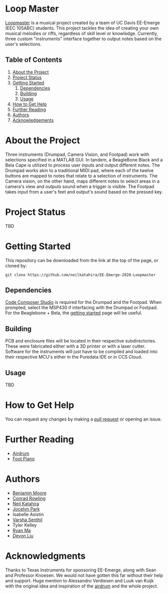 # Loop Master

[Loopmaster](https://github.com/neilkatahira/EE-Emerge-2020-Loopmaster) is a musical project created by a team of UC Davis EE-Emerge (EEC 105ABC) students. This project tackles the idea of creating your own musical melodies or riffs, regardless of skill level or knowledge. Currently, three custom "instruments" interface together to output notes based on the user's selections.

## Table of Contents

1. [About the Project](#about-the-project)
2. [Project Status](#project-status)
3. [Getting Started](#getting-started)
    1. [Dependencies](#dependencies)
    1. [Building](#building)
    1. [Usage](#usage)
4. [How to Get Help](#how-to-get-help)
5. [Further Reading](#further-reading)
6. [Authors](#authors)
7. [Acknowledgements](#acknowledgements)

# About the Project

Three instruments (Drumpad, Camera Vision, and Footpad) work with selections specified in a MATLAB GUI. In tandem, a BeagleBone Black and a Bela Cape is utilized to process user inputs and output different notes.
The Drumpad works akin to a traditional MIDI pad, where each of the twelve buttons are mapped to notes that relate to a selection of instruments. The Camera vision, on the other hand, maps different notes to select areas in a camera's view and outputs sound when a trigger is visible. The Footpad takes input from a user's feet and output's sound based on the pressed key.

# Project Status

TBD

# Getting Started

This repository can be downloaded from the link at the top of the page, or cloned by:
```
git clone https://github.com/neilkatahira/EE-Emerge-2020-Loopmaster
```

## Dependencies

[Code Composer Studio](https://software-dl.ti.com/ccs/esd/documents/ccs_downloads.html) is required for the Drumpad and the Footpad. When prompted, select the MSP430 if interfacing with the Drumpad or Footpad. For the Beaglebone + Bela, the [getting started](https://github.com/BelaPlatform/Bela/wiki/Getting-started-with-Bela) page will be useful.

## Building

PCB and enclosure files will be located in their respective subdirectories. These were fabricated either with a 3D printer or with a laser cutter.
Software for the instruments will just have to be compiled and loaded into their respective MCU's either in the Puredata IDE or in CCS Cloud.

## Usage

TBD

# How to Get Help

You can request any changes by making a [pull request](https://github.com/neilkatahira/EE-Emerge-2020-Loopmaster/pulls) or opening an issue.

# Further Reading
* [Airdrum](https://hackaday.com/2019/11/15/finally-your-air-drumming-has-an-outlet/)
* [Foot Piano](https://www.instructables.com/id/Build-a-Big-Piano/)

# Authors

* [Benjamin Moore](https://github.com/mooreben34)
* [Conrad Rowling](https://github.com/Conrad-Rowling)
* [Neil Katahira](https://github.com/neilkatahira)
* [Jocelyn Park](https://github.com/spectivePer)
* Isabelle Asistin
* [Varsha Senthil](https://github.com/varshaaaaa)
* Tyler Kelley
* [Ryan Ma](https://github.com/RyanMa1)
* [Devon Liu](https://github.com/dvnliu)

# Acknowledgments

Thanks to Texas Instruments for sponsoring EE-Emerge, along with Sean and Professor Knoesen. We would not have gotten this far without their help and support.
Huge mention to Alessandro Verdiesen and Luuk van Kuijk with the original idea and inspiration of the [airdrum](https://hackaday.com/2019/11/15/finally-your-air-drumming-has-an-outlet/) and the whole project.

